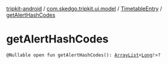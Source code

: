 [tripkit-android](../../index.md) / [com.skedgo.tripkit.ui.model](../index.md) / [TimetableEntry](index.md) / [getAlertHashCodes](./get-alert-hash-codes.md)

# getAlertHashCodes

`@Nullable open fun getAlertHashCodes(): `[`ArrayList`](https://docs.oracle.com/javase/7/docs/api/java/util/ArrayList.html)`<`[`Long`](https://kotlinlang.org/api/latest/jvm/stdlib/kotlin/-long/index.html)`!>?`
